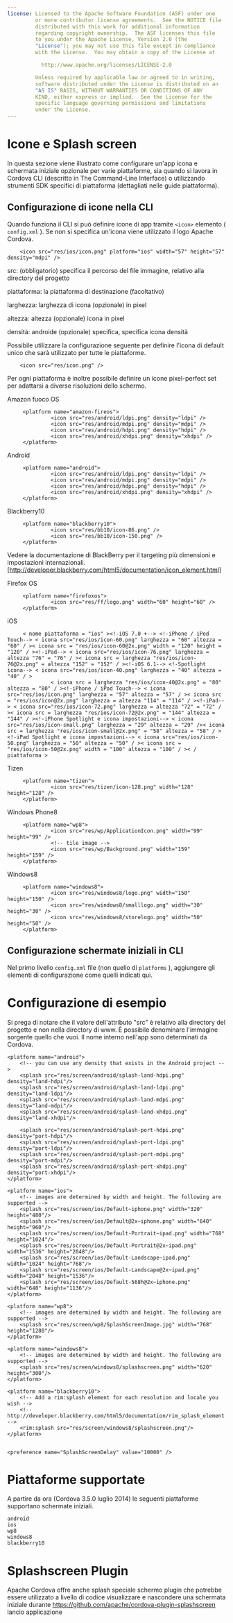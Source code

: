 ```yaml
---
license: Licensed to the Apache Software Foundation (ASF) under one
         or more contributor license agreements.  See the NOTICE file
         distributed with this work for additional information
         regarding copyright ownership.  The ASF licenses this file
         to you under the Apache License, Version 2.0 (the
         "License"); you may not use this file except in compliance
         with the License.  You may obtain a copy of the License at

           http://www.apache.org/licenses/LICENSE-2.0

         Unless required by applicable law or agreed to in writing,
         software distributed under the License is distributed on an
         "AS IS" BASIS, WITHOUT WARRANTIES OR CONDITIONS OF ANY
         KIND, either express or implied.  See the License for the
         specific language governing permissions and limitations
         under the License.
---
```


# Icone e Splash screen

In questa sezione viene illustrato come configurare un'app icona e schermata iniziale opzionale per varie piattaforme, sia quando si lavora in Cordova CLI (descritto in The Command-Line Interface) o utilizzando strumenti SDK specifici di piattaforma (dettagliati nelle guide piattaforma).

## Configurazione di icone nella CLI

Quando funziona il CLI si può definire icone di app tramite `<icon>` elemento ( `config.xml` ). Se non si specifica un'icona viene utilizzato il logo Apache Cordova.

        <icon src="res/ios/icon.png" platform="ios" width="57" height="57" density="mdpi" />
    

src: (obbligatorio) specifica il percorso del file immagine, relativo alla directory del progetto

piattaforma: la piattaforma di destinazione (facoltativo)

larghezza: larghezza di icona (opzionale) in pixel

altezza: altezza (opzionale) icona in pixel

densità: androide (opzionale) specifica, specifica icona densità

Possibile utilizzare la configurazione seguente per definire l'icona di default unico che sarà utilizzato per tutte le piattaforme.

        <icon src="res/icon.png" />
    

Per ogni piattaforma è inoltre possibile definire un icone pixel-perfect set per adattarsi a diverse risoluzioni dello schermo.

Amazon fuoco OS

         <platform name="amazon-fireos">
                  <icon src="res/android/ldpi.png" density="ldpi" />
                  <icon src="res/android/mdpi.png" density="mdpi" />
                  <icon src="res/android/hdpi.png" density="hdpi" />
                  <icon src="res/android/xhdpi.png" density="xhdpi" />
         </platform>
    

Android

         <platform name="android">
                  <icon src="res/android/ldpi.png" density="ldpi" />
                  <icon src="res/android/mdpi.png" density="mdpi" />
                  <icon src="res/android/hdpi.png" density="hdpi" />
                  <icon src="res/android/xhdpi.png" density="xhdpi" />
         </platform>
    

Blackberry10

         <platform name="blackberry10">
                  <icon src="res/bb10/icon-86.png" />
                  <icon src="res/bb10/icon-150.png" />
         </platform>
    

Vedere la documentazione di BlackBerry per il targeting più dimensioni e impostazioni internazionali. [http://developer.blackberry.com/html5/documentation/icon_element.html]

Firefox OS

         <platform name="firefoxos">
                  <icon src="res/ff/logo.png" width="60" height="60" />
         </platform>
    

iOS

         < nome piattaforma = "ios" ><!-iOS 7.0 +--> <!-iPhone / iPod Touch--> < icona src="res/ios/icon-60.png" larghezza = "60" altezza = "60" / >< icona src = "res/ios/icon-60@2x.png" width = "120" height = "120" / ><!-iPad--> < icona src="res/ios/icon-76.png" larghezza = altezza "76" = "76" / >< icona src = larghezza "res/ios/icon-76@2x.png" = altezza "152" = "152" / ><!-iOS 6.1--> <!-Spotlight icona--> < icona src="res/ios/icon-40.png" larghezza = "40" altezza = "40" / >
                  < icona src = larghezza "res/ios/icon-40@2x.png" = "80" altezza = "80" / ><!-iPhone / iPod Touch--> < icona src="res/ios/icon.png" larghezza = "57" altezza = "57" / >< icona src = "res/ios/icon@2x.png" larghezza = altezza "114" = "114" / ><!-iPad--> < icona src="res/ios/icon-72.png" larghezza = altezza "72" = "72" / >< icona src = larghezza "res/ios/icon-72@2x.png" = "144" altezza = "144" / ><!-iPhone Spotlight e icona impostazioni--> < icona src="res/ios/icon-small.png" larghezza = "29" altezza = "29" />< icona src = larghezza "res/ios/icon-small@2x.png" = "58" altezza = "58" / ><!-iPad Spotlight e icona impostazioni--> < icona src="res/ios/icon-50.png" larghezza = "50" altezza = "50" / >< icona src = "res/ios/icon-50@2x.png" width = "100" altezza = "100" / >< / piattaforma >
    

Tizen

         <platform name="tizen">
                  <icon src="res/tizen/icon-128.png" width="128" height="128" />
         </platform>
    

Windows Phone8

         <platform name="wp8">
                  <icon src="res/wp/ApplicationIcon.png" width="99" height="99" />
                  <!-- tile image -->
                  <icon src="res/wp/Background.png" width="159" height="159" />
         </platform>
    

Windows8

         <platform name="windows8">
                  <icon src="res/windows8/logo.png" width="150" height="150" />
                  <icon src="res/windows8/smalllogo.png" width="30" height="30" />
                  <icon src="res/windows8/storelogo.png" width="50" height="50" />
         </platform>
    

## Configurazione schermate iniziali in CLI

Nel primo livello `config.xml` file (non quello di `platforms` ), aggiungere gli elementi di configurazione come quelli indicati qui.

# Configurazione di esempio

Si prega di notare che il valore dell'attributo "src" è relativo alla directory del progetto e non nella directory di www. È possibile denominare l'immagine sorgente quello che vuoi. Il nome interno nell'app sono determinati da Cordova.

    <platform name="android">
        <!-- you can use any density that exists in the Android project -->
        <splash src="res/screen/android/splash-land-hdpi.png" density="land-hdpi"/>
        <splash src="res/screen/android/splash-land-ldpi.png" density="land-ldpi"/>
        <splash src="res/screen/android/splash-land-mdpi.png" density="land-mdpi"/>
        <splash src="res/screen/android/splash-land-xhdpi.png" density="land-xhdpi"/>
    
        <splash src="res/screen/android/splash-port-hdpi.png" density="port-hdpi"/>
        <splash src="res/screen/android/splash-port-ldpi.png" density="port-ldpi"/>
        <splash src="res/screen/android/splash-port-mdpi.png" density="port-mdpi"/>
        <splash src="res/screen/android/splash-port-xhdpi.png" density="port-xhdpi"/>
    </platform>
    
    <platform name="ios">
        <!-- images are determined by width and height. The following are supported -->
        <splash src="res/screen/ios/Default~iphone.png" width="320" height="480"/>
        <splash src="res/screen/ios/Default@2x~iphone.png" width="640" height="960"/>
        <splash src="res/screen/ios/Default-Portrait~ipad.png" width="768" height="1024"/>
        <splash src="res/screen/ios/Default-Portrait@2x~ipad.png" width="1536" height="2048"/>
        <splash src="res/screen/ios/Default-Landscape~ipad.png" width="1024" height="768"/>
        <splash src="res/screen/ios/Default-Landscape@2x~ipad.png" width="2048" height="1536"/>
        <splash src="res/screen/ios/Default-568h@2x~iphone.png" width="640" height="1136"/>
    </platform>
    
    <platform name="wp8">
        <!-- images are determined by width and height. The following are supported -->
        <splash src="res/screen/wp8/SplashScreenImage.jpg" width="768" height="1280"/>
    </platform>
    
    <platform name="windows8">
        <!-- images are determined by width and height. The following are supported -->
        <splash src="res/screen/windows8/splashscreen.png" width="620" height="300"/>
    </platform>
    
    <platform name="blackberry10">
        <!-- Add a rim:splash element for each resolution and locale you wish -->
        <!-- http://developer.blackberry.com/html5/documentation/rim_splash_element.html -->
        <rim:splash src="res/screen/windows8/splashscreen.png"/>
    </platform>
    
    
    <preference name="SplashScreenDelay" value="10000" />
    

# Piattaforme supportate

A partire da ora (Cordova 3.5.0 luglio 2014) le seguenti piattaforme supportano schermate iniziali.

    android
    ios
    wp8
    windows8
    blackberry10
    

# Splashscreen Plugin

Apache Cordova offre anche splash speciale schermo plugin che potrebbe essere utilizzato a livello di codice visualizzare e nascondere una schermata iniziale durante https://github.com/apache/cordova-plugin-splashscreen lancio applicazione